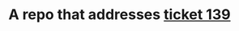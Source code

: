 # A repo that addresses [ticket 139](https://github.com/orgs/NCRN/projects/6/views/8?pane=issue&itemId=20383304)
